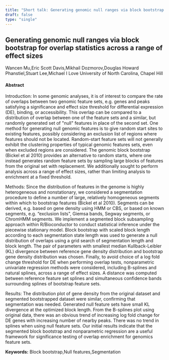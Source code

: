 ```yaml
---
title: "Short talk: Generating genomic null ranges via block bootstrap for overlap statistics across a range of effect sizes"
draft: false
type: "single"
---
```


## Generating genomic null ranges via block bootstrap for overlap statistics across a range of effect sizes
Wancen Mu,Eric Scott Davis,Mikhail Dozmorov,Douglas Howard Phanstiel,Stuart Lee,Michael I Love
University of North Carolina, Chapel Hill
#### Abstract

Introduction: In some genomic analyses, it is of interest to compare the rate of overlaps between two genomic feature sets, e.g. genes and peaks satisfying a significance and effect size threshold for differential expression (DE), binding, or accessibility. This overlap can be compared to a distribution of overlap between one of the feature sets and a similar, but randomly generated set of "null" features in place of the second set. One method for generating null genomic features is to give random start sites to existing features, possibly considering an exclusion list of regions where features should not be located. Random-start feature sets will not generally exhibit the clustering properties of typical genomic features sets, even when excluded regions are considered. The genomic block bootstrap (Bickel et al 2010) provides an alternative to random starts, where one instead generates random feature sets by sampling large blocks of features from the original set with replacement. We additionally sought to perform analysis across a range of effect sizes, rather than limiting analysis to enrichment at a fixed threshold.

Methods: Since the distribution of features in the genome is highly heterogeneous and nonstationary, we considered a segmentation procedure to define a number of large, relatively homogeneous segments within which to bootstrap features (Bickel et al 2010). Segments can be derived, e.g. based on gene density using HMM or CBS, or based on known segments, e.g. “exclusion lists", Giemsa bands, Segway segments, or ChromHMM segments. We implement a segmented block subsampling approach within R/Bioconductor to conduct statistical inference under the piecewise stationary model. Block bootstrap with scaled block length according to each segmentation state length was used to generate a null distribution of overlaps using a grid search of segmentation length and block length. The pair of parameters with smallest median Kullback-Leibler (KL) divergence between reference gene density distribution and bootstrap gene density distribution was chosen. Finally, to avoid choice of a log fold change threshold for DE when performing overlap tests, nonparametric univariate regression methods were considered, including B-splines and natural splines, across a range of effect sizes. A distance was computed between reference feature set splines and simultaneous confidence bands surrounding splines of bootstrap feature sets.

Results: The distribution plot of gene density from the original dataset and segmented bootstrapped dataset were similar, confirming that segmentation was needed. Generated null feature sets have small KL divergence at the optimized block length. From the B-splines plot using original data, there was an obvious trend of increasing log fold change for DE genes with increasing number of nearby peaks. There was no trend in splines when using null feature sets. Our initial results indicate that the segmented block bootstrap and nonparametric regression are a useful framework for significance testing of overlap enrichment for genomics feature sets.

**Keywords:** Block bootstrap,Null features,Segmentation

